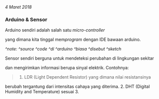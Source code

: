 *4 Maret 2018*

### **Arduino &amp; Sensor**

Arduino sendiri adalah salah satu *micro-controller* 

yang dimana kita tinggal mem*program* dengan IDE bawaan arduino. 

*^note: ^source ^code ^di ^arduino ^biasa ^disebut ^sketch* 

 

Sensor sendiri berguna untuk mendeteksi perubahan di lingkungan sekitar

dan mengirimkan informasi berupa sinyal elektrik. Contohnya: 
> 1. LDR (Light Dependent Resistor) yang dimana nilai resistansinya

berubah tergantung dari intensitas cahaya yang diterima.
2. DHT (Digital Humidity and Temperature) sesuai 
3. 
